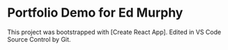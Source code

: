# Portfolio Demo for Ed Murphy

This project was bootstrapped with [Create React App].
Edited in VS Code
Source Control by Git.

